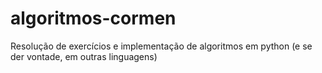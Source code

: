 # algoritmos-cormen
Resolução de exercícios e implementação de algoritmos em python (e se der vontade, em outras linguagens)
